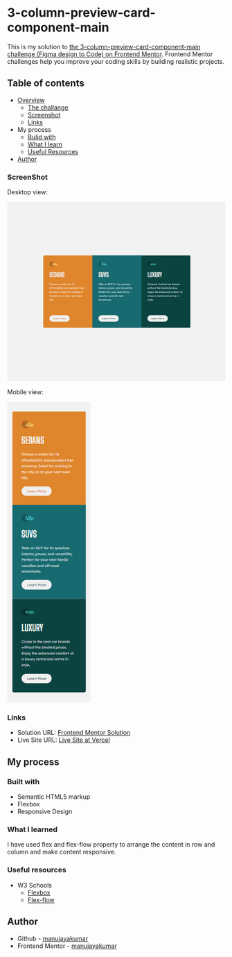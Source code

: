 # 3-column-preview-card-component-main
 This is my solution to [the 3-column-preview-card-component-main challenge (Figma design to Code) on Frontend Mentor](https://www.frontendmentor.io/challenges/3column-preview-card-component-pH92eAR2-/hub/3column-preview-card-component-CSUdKWYGec). Frontend Mentor challenges help you improve your coding skills by building realistic projects.
## Table of contents
- [Overview](https://github.com/manujayakumar/3-column-preview-card-component-main)
  - [The challange](https://github.com/manujayakumar/3-column-preview-card-component-main)
  - [Screenshot](#Screenshot)
  - [Links](#Links)
- My process
  - [Bulid with](#Bulid-with)
  - [What I learn](#What-I-Learn)
  - [Useful Resources](#Useful-Resources)
- [Author](#Author)
### ScreenShot
Desktop view:

![](https://github.com/manujayakumar/3-column-preview-card-component-main/blob/main/screenshot/desktop-view.PNG)

Mobile view:

![](https://github.com/manujayakumar/3-column-preview-card-component-main/blob/main/screenshot/mobile-view.PNG)

### Links
- Solution URL: [Frontend Mentor Solution](https://www.frontendmentor.io/solutions/3-column-preview-card-component-using-flexbox-TdEpWyzcme)
- Live Site URL: [Live Site at Vercel](https://3-column-preview-card-component-main-nu-ebon.vercel.app/)
## My process
### Built with
- Semantic HTML5 markup
- Flexbox
- Responsive Design
### What I learned
I have used flex and flex-flow property to arrange the content in row and column and make content responsive. 
### Useful resources
- W3 Schools 
  - [Flexbox](https://www.w3schools.com/css/css3_flexbox.asp)
  - [Flex-flow](https://www.w3schools.com/cssref/css3_pr_flex-flow.asp)
## Author
- Github - [manujayakumar](https://github.com/manujayakumar)
- Frontend Mentor - [manujayakumar](https://www.frontendmentor.io/profile/manujayakumar)
